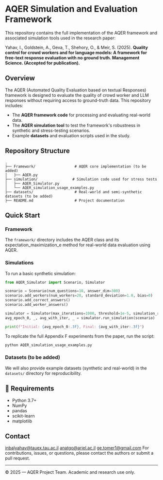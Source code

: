 
# AQER Simulation and Evaluation Framework

This repository contains the full implementation of the AQER framework and associated simulation tools used in the research paper:

Yahav, I., Goldstein, A., Geva, T., Shehory, O., & Meir, S. (2025). **Quality control for crowd workers and for language models: A framework for free-text response evaluation with no ground truth. Management Science. (Accepted for publication).**

## Overview

The AQER (Automated Quality Evaluation based on textual Responses) framework is designed to evaluate the quality of crowd worker and LLM responses without requiring access to ground-truth data. This repository includes:

- The **AQER framework code** for processing and evaluating real-world data.
- The **AQER simulation tool** to test the framework's robustness in synthetic and stress-testing scenarios.
- Example **datasets** and evaluation scripts used in the study.

## Repository Structure

```
.
├── Framework/                  # AQER core implementation (to be added)
│   ├── AQER.py
├── simulation/                # Simulation code used for stress tests
│   ├── AQER_Simulator.py
│   └── AQER_simulation_usage_examples.py
├── datasets/                   # Real-world and semi-synthetic datasets (to be added)
├── README.md                   # Project documentation
```


## Quick Start

### Framework 

The `framework/` directory includes the AQER class and its expectation_maximization_e method for real-world data evaluation using AQER. 

### Simulations

To run a basic synthetic simulation:

```python
from AQER_Simulator import Scenario, Simulator

scenario = Scenario(num_questions=10, answer_dim=300)
scenario.add_workers(num_workers=20, standard_deviation=1.0, bias=0)
scenario.add_correct_answers()
scenario.add_worker_answers()

simulator = Simulator(max_iterations=1000, threshold=1e-5, simulation_repetitions=30)
avg_epoch_0, _, avg_with_iter, _ = simulator.run_simulation(scenario)

print(f"Initial: {avg_epoch_0:.3f}, Final: {avg_with_iter:.3f}")
```

To replicate the full Appendix F experiments from the paper, run the script:
```bash
python AQER_simulation_usage_examples.py
```

### Datasets (to be added)

We will also provide example datasets (synthetic and real-world) in the `datasets/` directory for reproducibility.

## 🧪 Requirements

- Python 3.7+
- NumPy
- pandas
- scikit-learn 
- matplotlib


##  Contact
inbalyahav@tauex.tau.ac.il
anatgo@ariel.ac.il
ge.tomer1@gmail.com
For contributions, issues, or questions, please contact the authors or submit a pull request.

---
© 2025 — AQER Project Team. Academic and research use only.
